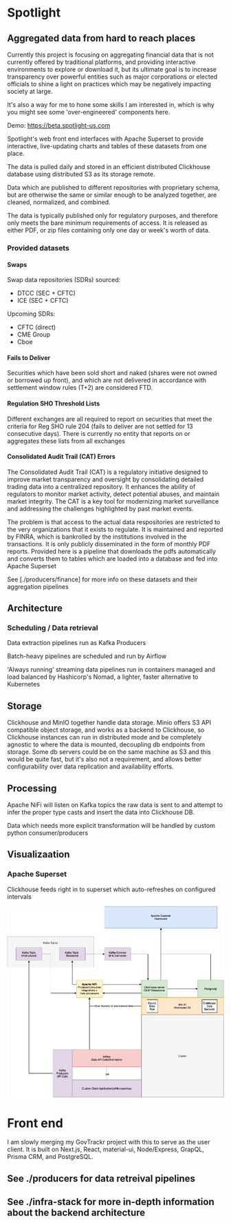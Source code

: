 # Spotlight 
## Aggregated data from hard to reach places

Currently this project is focusing on aggregating financial data that is not currently offered by traditional platforms, and providing interactive environments to explore or download it, but its ultimate goal is to increase transparency over powerful entities such as major corporations or elected officials to shine a light on practices which may be negatively impacting society at large.

It's also a way for me to hone some skills I am interested in, which is why you might see some 'over-engineered' components here. 

Demo: https://beta.spotlight-us.com


Spotlight's web front end interfaces with Apache Superset to provide interactive, live-updating charts and tables of these datasets from one place. 

The data is pulled daily and stored in an efficient distributed Clickhouse database using distributed S3 as its storage remote. 

Data which are published to different repositories with proprietary schema, but are otherwise the same or similar enough to be analyzed together, are cleaned, normalized, and combined. 


The data is typically published only for regulatory purposes, and therefore only meets the bare minimum requirements of access. It is released as either PDF, or zip files containing only one day or week's worth of data. 



### Provided datasets 
#### Swaps
Swap data repositories (SDRs) sourced: 
- DTCC (SEC + CFTC)
- ICE (SEC + CFTC) 

Upcoming SDRs:
- CFTC (direct)
- CME Group
- Cboe

#### Fails to Deliver
Securities which have been sold short and naked (shares were not owned or borrowed up front), and which are not delivered in accordance with settlement window rules (T+2) are considered FTD.

#### Regulation SHO Threshold Lists
Different exchanges are all required to report on securities that meet the criteria for Reg SHO rule 204 (fails to deliver are not settled for 13 consecutive days). There is currently no entity that reports on or aggregates these lists from all exchanges

#### Consolidated Audit Trail (CAT) Errors
The Consolidated Audit Trail (CAT) is a regulatory initiative designed to improve market transparency and oversight by consolidating detailed trading data into a centralized repository. It enhances the ability of regulators to monitor market activity, detect potential abuses, and maintain market integrity. The CAT is a key tool for modernizing market surveillance and addressing the challenges highlighted by past market events.

The problem is that access to the actual data respositories are restricted to the very organizations that it exists to regulate. It is maintained and reported by FINRA, which is bankrolled by the institutions involved in the transactions. It is only publicly disseminated in the form of monthly PDF reports. Provided here is a pipeline that downloads the pdfs automatically and converts them to tables which are loaded into a database and fed into Apache Superset



See [./producers/finance] for more info on these datasets and their aggregation pipelines



## Architecture
### Scheduling / Data retrieval
Data extraction pipelines run as Kafka Producers

Batch-heavy pipelines are scheduled and run by Airflow

'Always running' streaming data pipelines run in containers managed and load balanced by Hashicorp's Nomad, a lighter, faster alternative to Kubernetes

## Storage
Clickhouse and MinIO together handle data storage. Minio offers S3 API compatible object storage, and works as a backend to Clickhouse, so Clickhouse instances can run in distributed mode and be completely agnostic to where the data is mounted, decoupling db endpoints from storage. Some db servers could be on the same machine as S3 and this would be quite fast, but it's also not a requirement, and allows better configurability over data replication and availability efforts. 

## Processing
Apache NiFi will listen on Kafka topics the raw data is sent to and attempt to infer the proper type casts and insert the data into Clickhouse DB.

Data which needs more explicit transformation will be handled by custom python consumer/producers


## Visualizaation
### Apache Superset
Clickhouse feeds right in to superset which auto-refreshes on configured intervals

![Diagram](./architecture.png)


# Front end

I am slowly merging my GovTrackr project with this to serve as the user client. It is built on Next.js, React, material-ui, Node/Express, GrapQL, Prisma CRM, and PostgreSQL. 

## See ./producers for data retreival pipelines

## See ./infra-stack for more in-depth information about the backend architecture
